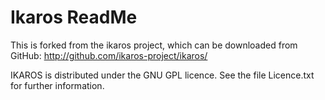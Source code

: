 Ikaros ReadMe
=============

This is forked from  the ikaros project, which can be downloaded from GitHub: http://github.com/ikaros-project/ikaros/

IKAROS is distributed under the GNU GPL licence.
See the file Licence.txt for further information.


